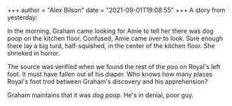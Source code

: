 +++
author = "Alex Bilson"
date = "2021-09-01T19:08:55"
+++
A story from yesterday:

In the morning, Graham came looking for Amie to tell her there was dog poop on the kitchen floor. Confused, Amie came over to look. Sure enough there lay a big turd, half-squished, in the center of the kitchen floor. She shrieked in horror.

The source was verified when we found the rest of the poo on Royal's left foot. It must have fallen out of his diaper. Who knows how many places Royal's foot trod between Graham's discovery and his apprehension?

Graham maintains that it was _dog poop_. He's in denial, poor guy.
    